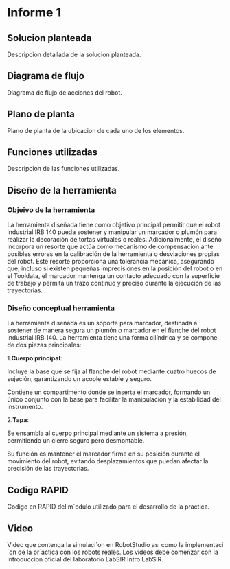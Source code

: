 
# Informe 1

## Solucion planteada

Descripcion detallada de la solucion planteada.

## Diagrama de flujo 
Diagrama de flujo de acciones del robot.
## Plano de planta
Plano de planta de la ubicacion de cada uno de los elementos.
## Funciones utilizadas
Descripcion de las funciones utilizadas.
## Diseño de la herramienta
### Objeivo de la herramienta
La herramienta diseñada tiene como objetivo principal permitir que el robot industrial IRB 140 pueda sostener y manipular un marcador o plumón para realizar la decoración de tortas virtuales o reales. Adicionalmente, el diseño incorpora un resorte que actúa como mecanismo de compensación ante posibles errores en la calibración de la herramienta o desviaciones propias del robot. Este resorte proporciona una tolerancia mecánica, asegurando que, incluso si existen pequeñas imprecisiones en la posición del robot o en el Tooldata, el marcador mantenga un contacto adecuado con la superficie de trabajo y permita un trazo continuo y preciso durante la ejecución de las trayectorias.
### Diseño conceptual herramienta
La herramienta diseñada es un soporte para marcador, destinada a sostener de manera segura un plumón o marcador en el flanche del robot industrial IRB 140. La herramienta tiene una forma cilíndrica y se compone de dos piezas principales:

1.**Cuerpo principal**:

Incluye la base que se fija al flanche del robot mediante cuatro huecos de sujeción, garantizando un acople estable y seguro.

Contiene un compartimento donde se inserta el marcador, formando un único conjunto con la base para facilitar la manipulación y la estabilidad del instrumento.

2.**Tapa**:

Se ensambla al cuerpo principal mediante un sistema a presión, permitiendo un cierre seguro pero desmontable.

Su función es mantener el marcador firme en su posición durante el movimiento del robot, evitando desplazamientos que puedan afectar la precisión de las trayectorias.
## Codigo RAPID
Codigo en RAPID del m´odulo utilizado para el desarrollo de la practica.
## Video
Vıdeo que contenga la simulaci´on en RobotStudio ası como la implementaci´on de la pr´actica con los robots
reales.
Los videos debe comenzar con la introduccion oficial del laboratorio LabSIR Intro LabSIR.
